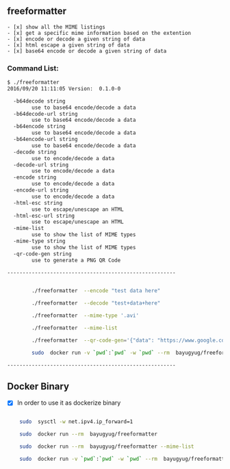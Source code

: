 ## freeformatter

    - [x] show all the MIME listings
    - [x] get a specific mime information based on the extention
    - [x] encode or decode a given string of data
    - [x] html escape a given string of data
    - [x] base64 encode or decode a given string of data

### Command List:


```sh
$ ./freeformatter
2016/09/20 11:11:05 Version:  0.1.0-0

  -b64decode string
        use to base64 encode/decode a data
  -b64decode-url string
        use to base64 encode/decode a data
  -b64encode string
        use to base64 encode/decode a data
  -b64encode-url string
        use to base64 encode/decode a data
  -decode string
        use to encode/decode a data
  -decode-url string
        use to encode/decode a data
  -encode string
        use to encode/decode a data
  -encode-url string
        use to encode/decode a data
  -html-esc string
        use to escape/unescape an HTML
  -html-esc-url string
        use to escape/unescape an HTML
  -mime-list
        use to show the list of MIME types
  -mime-type string
        use to show the list of MIME types
  -qr-code-gen string
        use to generate a PNG QR Code

-------------------------------------------------------


        ./freeformatter  --encode "test data here"

        ./freeformatter  --decode "test+data+here"

        ./freeformatter  --mime-type '.avi'

        ./freeformatter  --mime-list

        ./freeformatter  --qr-code-gen='{"data": "https://www.google.com.sg/","filename":"qrcode.png","size":256}'

        sudo  docker run -v `pwd`:`pwd` -w `pwd` --rm  bayugyug/freeformatter  --qr-code-gen='{"data": "https://www.google.com.sg/","filename":"qrcode-hahaha.png","size":256}'

-------------------------------------------------------

```



## Docker Binary

- [x] In order to  use it as dockerize binary


```sh

    sudo  sysctl -w net.ipv4.ip_forward=1

    sudo  docker run --rm  bayugyug/freeformatter 

    sudo  docker run --rm  bayugyug/freeformatter --mime-list

    sudo  docker run -v `pwd`:`pwd` -w `pwd` --rm  bayugyug/freeformatter  --qr-code-gen='{"data": "https://www.google.com.sg/","filename":"qrcode-hahaha.png","size":256}'

```

